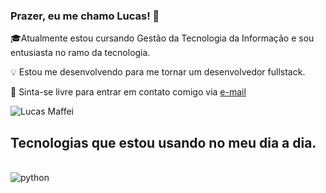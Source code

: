 ### Prazer, eu me chamo Lucas! 👋

🎓Atualmente estou cursando Gestão da Tecnologia da Informação e sou entusiasta no ramo da tecnologia.

💡 Estou me desenvolvendo para me tornar um desenvolvedor fullstack.

📧 Sinta-se livre para entrar em contato comigo via <a href="lucasdasxz3@gmail.com">e-mail</a>

![Lucas Maffei](https://github-readme-stats.vercel.app/api?username=Lumasfei&show_icons=true&theme=radical)

## Tecnologias que estou usando no meu dia a dia.
<div style = "display: incline_block"><br/>
    <img align = "center" alt = "python" src = "https://img.shields.io/badge/Python-14354C?style=for-the-badge&logo=python&logoColor=white" />
</div>
